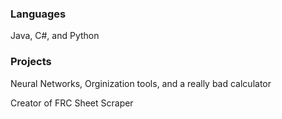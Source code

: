 ### Languages
Java, C#, and Python
### Projects
Neural Networks, Orginization tools, and a really bad calculator

Creator of FRC Sheet Scraper
